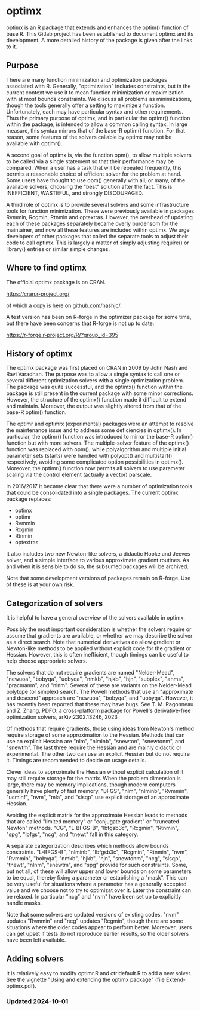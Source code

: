 # optimx

optimx is an R package that extends and enhances the optim() function of base R. 
This Gitlab project has been established to document optimx and its development.
A more detailed history of the package is given after the links to it.

## Purpose

There are many function minimization and optimization packages associated with R.
Generally, "optimization" includes constraints, but in the current context we
use it to mean function minimization or maximization with at most bounds 
constraints. We discuss all problems as minimizations, though the tools generally
offer a setting to maximize a function.
Unfortunately, each may have particular syntax and other requirements. Thus the
primary purpose of optimx, and in particular the optimr() function within the 
package, is intended to allow a common calling syntax. In large measure, this 
syntax mirrors that of the base-R optim() function. For that reason, some features 
of the solvers callable by optimx may not be available with optimr().

A second goal of optimx is, via the function opm(), to allow multiple solvers to
be called via a single statement so that their performance may be compared. When
a user has a task that will be repeated frequently, this permits a reasonable 
choice of efficient solver for the problem at hand. Some users have thought to
use opm() generally with all, or many, of the available solvers, choosing the
"best" solution after the fact. This is INEFFICIENT, WASTEFUL, and strongly
DISCOURAGED.

A third role of optimx is to provide several solvers and some infrastructure
tools for function minimization. These were previously available in packages
Rvmmin, Rcgmin, Rtnmin and optextras. However, the overhead of updating each
of these packages separately became overly burdensom for the maintainer, and
now all these features are included within optimx. We urge developers of other
packages that called the separate tools to adjust their code to call optimx. 
This is largely a matter of simply adjusting require() or library() entries 
or similar simple changes.


## Where to find optimx

The official optimx package is on CRAN. 

https://cran.r-project.org/

of which a copy is here on github.com/nashjc/.

A test version has been on R-forge in the optimizer package for some time, 
but there have been concerns that R-forge is not up to date:

https://r-forge.r-project.org/R/?group_id=395

## History of optimx

The optimx package was first placed on CRAN in 2009 by John Nash and Ravi
Varadhan. The purpose was to allow a single syntax to call one or several 
different optimization solvers with a single optimization problem. The 
package was quite successful, and the optimx() function within the package
is still present in the current package with some minor corrections. However,
the structure of the optimx() function made it difficult to extend and
maintain. Moreover, the output was slightly altered from that of the base-R
optim() function. 

The optimr and optimrx (experimental) packages were an attempt to resolve
the maintenance issue and to address some deficiencies in optimx(). In 
particular, the optimr() function was introduced to mirror the base-R
optim() function but with more solvers. The multiple-solver feature of
the optimx() function was replaced with opm(), while polyalgorithm and
multiple initial parameter sets (starts) were handled with polyopt() and
multistart() respectively, avoiding some complicated option possibilities
in optimx(). Moreover, the optimr() function now permits all solvers to 
use parameter scaling via the control element (actually a vector) parscale.

In 2016/2017 it became clear that there were a number of optimization tools 
that could be consolidated into a single packages. The current optimx package
replaces:

   - optimx
   - optimr
   - Rvmmin
   - Rcgmin
   - Rtnmin
   - optextras
   
It also includes two new Newton-like solvers, a didactic Hooke and Jeeves
solver, and a simple interface to various approximate gradient routines.
As and when it is sensible to do so, the subsumed packages will be archived.
   
Note that some development versions of packages remain on R-forge. Use of these 
is at your own risk. 

## Categorization of solvers

It is helpful to have a general overview of the solvers available in optimx.

Possibly the most important consideration is whether the solvers require or
assume that gradients are available, or whether we may describe the solver
as a direct search. Note that numerical derivatives do allow gradient or 
Newton-like methods to be applied without explicit code for the gradient
or Hessian. However, this is often inefficient, though timings can be useful
to help choose appropriate solvers.

The solvers that do not require gradients are named "Nelder-Mead", "newuoa", 
"bobyqa", "uobyqa", "nmkb", "hjkb", "hjn", "subplex", "anms", "pracmanm", and "nlnm".
Several of these are variants on the Nelder-Mead polytope (or simplex) search. 
The Powell methods that use an "approximate and descend" approach are "newuoa", 
"bobyqa", and "uobyqa". However, it has recently been reported that these may
have bugs. See T. M. Ragonneau and Z. Zhang, PDFO: a cross-platform package for 
Powell's derivative-free optimization solvers, arXiv:2302.13246, 2023

Of methods that require gradients, those using ideas from Newton's method 
require storage of some approximation to the Hessian. Methods that can use
an explicit Hessian are "nlm", "nlminb", "snewton", "snewtonm", and "snewtm".
The last three require the Hessian and are mainly didactic or experimental.
The other two can use an explicit Hessian but do not require it. Timings are
recommended to decide on usage details. 

Clever ideas to approximate the Hessian without explicit calculation of it may
still require storage for the matrix. When the problem dimension is large, there
may be memory implications, though modern computers generally have plenty of 
fast memory. "BFGS", "nlm", "nlminb", "Rvmmin", "ucminf", "nvm", "mla", and
"slsqp" use explicit storage of an approximate Hessian.

Avoiding the explicit matrix for the approximate Hessian leads to methods that
are called "limited memory" or "conjugate gradient" or "truncated Newton" methods.
"CG", "L-BFGS-B", "lbfgsb3c", "Rcgmin", "Rtnmin", "spg", "lbfgs", "ncg", and "tnewt"
fall in this category.

A separate categorization describes which methods allow bounds constraints.
"L-BFGS-B", "nlminb", "lbfgsb3c", "Rcgmin", "Rtnmin", "nvm", 
"Rvmmin", "bobyqa", "nmkb", "hjkb", "hjn", "snewtonm", "ncg", "slsqp", "tnewt", "nlnm", 
"snewtm", and "spg" provide for such constraints. Some, but not all, of these
will allow upper and lower bounds on some parameters to be equal, thereby fixing a parameter
or establishing a "mask". This can be very useful for situations where a parameter has
a generally accepted value and we choose not to try to optimizat over it. Later the
constraint can be relaxed. In particular "ncg" and "nvm" have been set up to explicitly
handle masks.

Note that some solvers are updated versions of existing codes. "nvm" updates "Rvmmin" and "ncg"
updates "Rcgmin", though there are some situations where the older codes appear to perform
better. Moreover, users can get upset if tests do not reproduce earlier results, so the older
solvers have been left available. 

## Adding solvers

It is relatively easy to modify optimr.R and ctrldefault.R to add a new solver. See the vignette
"Using and extending the optimx package" (file Extend-optimx.pdf).

### Updated 2024-10-01
